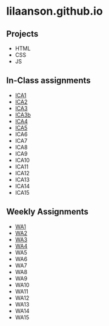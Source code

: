 # lilaanson.github.io



## Projects
- HTML
- CSS
- JS

## In-Class assignments
- [ICA1](https://docs.google.com/document/d/1X75I2X-n4izE5Qkc5tsf6WZaA0EAHyvunFdyzZBSw5A/edit)
- [ICA2](https://docs.google.com/document/d/17UCrkuqZqBWOKPhXo05bguJxD4oBcoN5BPDlnqN-W2w/edit?usp=sharing)
- [ICA3](https://lilaanson.github.io/ica/ica3a.html)
- [ICA3b](https://lilaanson.github.io/ica/ica3b/html)
- [ICA4](https://lilaanson.github.io/ica/ica4.html)
- [ICA5](https://https://lilaanson.github.io/ica/ica5/ica5.html)
- ICA6
- ICA7
- ICA8
- ICA9
- ICA10
- ICA11
- ICA12
- ICA13
- ICA14
- ICA15

## Weekly Assignments
- [WA1](https://lilaanson.github.io/wa/wa1.html)
- [WA2](https://lilaanson.github.io/wa/wa2.html)
- [WA3](https://lilaanson.github.io/wa/wa3.html)
- [WA4](https://lilaanson.github.io/wa/wa4.html)
- WA5
- WA6
- WA7
- WA8
- WA9
- WA10
- WA11
- WA12
- WA13
- WA14
- WA15


